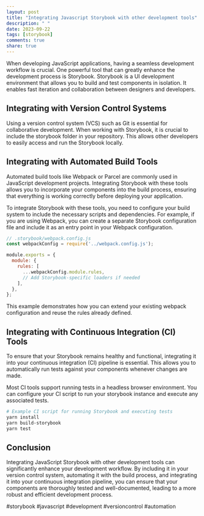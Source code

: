 ```yaml
---
layout: post
title: "Integrating Javascript Storybook with other development tools"
description: " "
date: 2023-09-22
tags: [storybook]
comments: true
share: true
---
```


When developing JavaScript applications, having a seamless development workflow is crucial. One powerful tool that can greatly enhance the development process is Storybook. Storybook is a UI development environment that allows you to build and test components in isolation. It enables fast iteration and collaboration between designers and developers.


## Integrating with Version Control Systems

Using a version control system (VCS) such as Git is essential for collaborative development. When working with Storybook, it is crucial to include the storybook folder in your repository. This allows other developers to easily access and run the Storybook locally.


## Integrating with Automated Build Tools

Automated build tools like Webpack or Parcel are commonly used in JavaScript development projects. Integrating Storybook with these tools allows you to incorporate your components into the build process, ensuring that everything is working correctly before deploying your application.


To integrate Storybook with these tools, you need to configure your build system to include the necessary scripts and dependencies. For example, if you are using Webpack, you can create a separate Storybook configuration file and include it as an entry point in your Webpack configuration.


```javascript
// .storybook/webpack.config.js
const webpackConfig = require('../webpack.config.js');

module.exports = {
  module: {
    rules: [
      ...webpackConfig.module.rules,
      // Add Storybook-specific loaders if needed
    ],
  },
};
```

This example demonstrates how you can extend your existing webpack configuration and reuse the rules already defined.


## Integrating with Continuous Integration (CI) Tools

To ensure that your Storybook remains healthy and functional, integrating it into your continuous integration (CI) pipeline is essential. This allows you to automatically run tests against your components whenever changes are made.


Most CI tools support running tests in a headless browser environment. You can configure your CI script to run your storybook instance and execute any associated tests.


```bash
# Example CI script for running Storybook and executing tests
yarn install
yarn build-storybook
yarn test
```


## Conclusion

Integrating JavaScript Storybook with other development tools can significantly enhance your development workflow. By including it in your version control system, automating it with the build process, and integrating it into your continuous integration pipeline, you can ensure that your components are thoroughly tested and well-documented, leading to a more robust and efficient development process.

#storybook #javascript #development #versioncontrol #automation